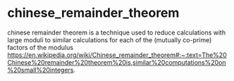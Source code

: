 # chinese_remainder_theorem
chinese remainder theorem is a technique used to reduce calculations with large moduli to similar calculations for each of the (mutually co-prime) factors of the modulus
https://en.wikipedia.org/wiki/Chinese_remainder_theorem#:~:text=The%20Chinese%20remainder%20theorem%20is,similar%20computations%20on%20small%20integers.

